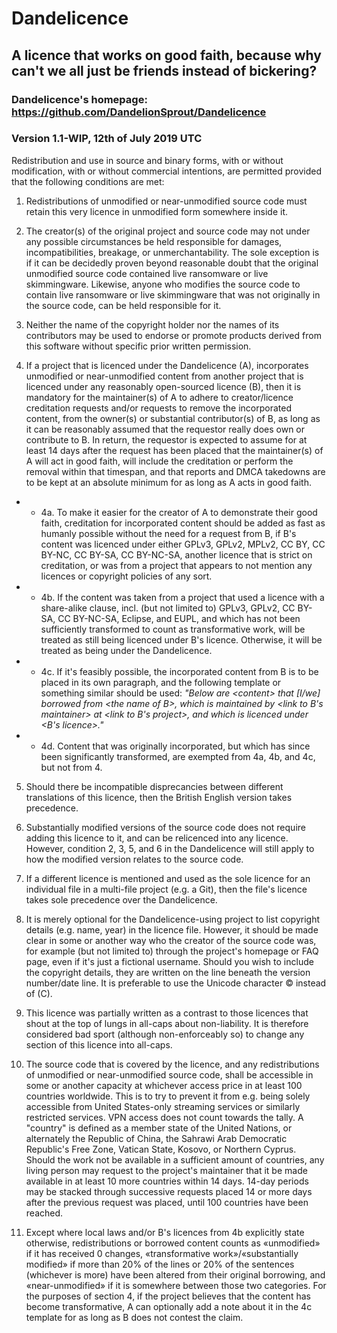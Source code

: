 # Dandelicence

## A licence that works on good faith, because why can't we all just be friends instead of bickering?

### Dandelicence's homepage: https://github.com/DandelionSprout/Dandelicence

### Version 1.1-WIP, 12th of July 2019 UTC

Redistribution and use in source and binary forms, with or without modification, with or without commercial intentions, are permitted provided that the following conditions are met:

1) Redistributions of unmodified or near-unmodified source code must retain this very licence in unmodified form somewhere inside it.

2) The creator(s) of the original project and source code may not under any possible circumstances be held responsible for damages, incompatibilities, breakage, or unmerchantability. The sole exception is if it can be decidedly proven beyond reasonable doubt that the original unmodified source code contained live ransomware or live skimmingware. Likewise, anyone who modifies the source code to contain live ransomware or live skimmingware that was not originally in the source code, can be held responsible for it.

3) Neither the name of the copyright holder nor the names of its contributors may be used to endorse or promote products derived from this software without specific prior written permission.

4) If a project that is licenced under the Dandelicence (A), incorporates unmodified or near-unmodified content from another project that is licenced under any reasonably open-sourced licence (B), then it is mandatory for the maintainer(s) of A to adhere to creator/licence creditation requests and/or requests to remove the incorporated content, from the owner(s) or substantial contributor(s) of B, as long as it can be reasonably assumed that the requestor really does own or contribute to B. In return, the requestor is expected to assume for at least 14 days after the request has been placed that the maintainer(s) of A will act in good faith, will include the creditation or perform the removal within that timespan, and that reports and DMCA takedowns are to be kept at an absolute minimum for as long as A acts in good faith.

* * 4a. To make it easier for the creator of A to demonstrate their good faith, creditation for incorporated content should be added as fast as humanly possible without the need for a request from B, if B's content was licenced under either GPLv3, GPLv2, MPLv2, CC BY, CC BY-NC, CC BY-SA, CC BY-NC-SA, another licence that is strict on creditation, or was from a project that appears to not mention any licences or copyright policies of any sort.

* * 4b. If the content was taken from a project that used a licence with a share-alike clause, incl. (but not limited to) GPLv3, GPLv2, CC BY-SA, CC BY-NC-SA, Eclipse, and EUPL, and which has not been sufficiently transformed to count as transformative work, will be treated as still being licenced under B's licence. Otherwise, it will be treated as being under the Dandelicence.

* * 4c. If it's feasibly possible, the incorporated content from B is to be placed in its own paragraph, and the following template or something similar should be used: *"Below are \<content> that [I/we] borrowed from \<the name of B>, which is maintained by \<link to B's maintainer> at \<link to B's project>, and which is licenced under \<B's licence>."*

* * 4d. Content that was originally incorporated, but which has since been significantly transformed, are exempted from 4a, 4b, and 4c, but not from 4.

5) Should there be incompatible disprecancies between different translations of this licence, then the British English version takes precedence.

6) Substantially modified versions of the source code does not require adding this licence to it, and can be relicenced into any licence. However, condition 2, 3, 5, and 6 in the Dandelicence will still apply to how the modified version relates to the source code.

7) If a different licence is mentioned and used as the sole licence for an individual file in a multi-file project (e.g. a Git), then the file's licence takes sole precedence over the Dandelicence.

8) It is merely optional for the Dandelicence-using project to list copyright details (e.g. name, year) in the licence file. However, it should be made clear in some or another way who the creator of the source code was, for example (but not limited to) through the project's homepage or FAQ page, even if it's just a fictional username. Should you wish to include the copyright details, they are written on the line beneath the version number/date line. It is preferable to use the Unicode character © instead of (C).

9) This licence was partially written as a contrast to those licences that shout at the top of lungs in all-caps about non-liability. It is therefore considered bad sport (although non-enforceably so) to change any section of this licence into all-caps.

10) The source code that is covered by the licence, and any redistributions of unmodified or near-unmodified source code, shall be accessible in some or another capacity at whichever access price in at least 100 countries worldwide. This is to try to prevent it from e.g. being solely accessible from United States-only streaming services or similarly restricted services. VPN access does not count towards the tally. A "country" is defined as a member state of the United Nations, or alternately the Republic of China, the Sahrawi Arab Democratic Republic's Free Zone, Vatican State, Kosovo, or Northern Cyprus. Should the work not be available in a sufficient amount of countries, any living person may request to the project's maintainer that it be made available in at least 10 more countries within 14 days. 14-day periods may be stacked through successive requests placed 14 or more days after the previous request was placed, until 100 countries have been reached.

11) Except where local laws and/or B's licences from 4b explicitly state otherwise, redistributions or borrowed content counts as «unmodified» if it has received 0 changes, «transformative work»/«substantially modified» if more than 20% of the lines or 20% of the sentences (whichever is more) have been altered from their original borrowing, and «near-unmodified» if it is somewhere between those two categories. For the purposes of section 4, if the project believes that the content has become transformative, A can optionally add a note about it in the 4c template for as long as B does not contest the claim.
